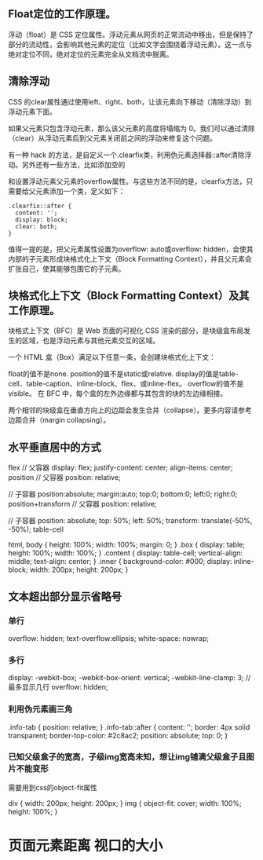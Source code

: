 ## Float定位的工作原理。
浮动（float）是 CSS 定位属性。浮动元素从网页的正常流动中移出，但是保持了部分的流动性，会影响其他元素的定位（比如文字会围绕着浮动元素）。这一点与绝对定位不同，绝对定位的元素完全从文档流中脱离。

## 清除浮动
CSS 的clear属性通过使用left、right、both，让该元素向下移动（清除浮动）到浮动元素下面。

如果父元素只包含浮动元素，那么该父元素的高度将塌缩为 0。我们可以通过清除（clear）从浮动元素后到父元素关闭前之间的浮动来修复这个问题。

有一种 hack 的方法，是自定义一个.clearfix类，利用伪元素选择器::after清除浮动。另外还有一些方法，比如添加空的<div></div>和设置浮动元素父元素的overflow属性。与这些方法不同的是，clearfix方法，只需要给父元素添加一个类，定义如下：
```
.clearfix::after {
  content: '';
  display: block;
  clear: both;
}
```
值得一提的是，把父元素属性设置为overflow: auto或overflow: hidden，会使其内部的子元素形成块格式化上下文（Block Formatting Context），并且父元素会扩张自己，使其能够包围它的子元素。


## 块格式化上下文（Block Formatting Context）及其工作原理。
块格式上下文（BFC）是 Web 页面的可视化 CSS 渲染的部分，是块级盒布局发生的区域，也是浮动元素与其他元素交互的区域。

一个 HTML 盒（Box）满足以下任意一条，会创建块格式化上下文：

float的值不是none.
position的值不是static或relative.
display的值是table-cell、table-caption、inline-block、flex、或inline-flex。
overflow的值不是visible。
在 BFC 中，每个盒的左外边缘都与其包含的块的左边缘相接。

两个相邻的块级盒在垂直方向上的边距会发生合并（collapse）。更多内容请参考边距合并（margin collapsing）。



## 水平垂直居中的方式
flex
// 父容器
display: flex;
justify-content: center;
align-items: center;
position
// 父容器
position: relative;

// 子容器
position:absolute;
margin:auto;
top:0;
bottom:0;
left:0;
right:0;
position+transform
// 父容器
position: relative;

// 子容器
position: absolute;
top: 50%;
left: 50%;
transform: translate(-50%, -50%);
table-cell
<div class="box">
    <div class="content">
        <div class="inner"></div>
    </div>
</div>

html, body {
    height: 100%;
    width: 100%;
    margin: 0;
}
.box {
    display: table;
    height: 100%;
    width: 100%;
}
.content {
    display: table-cell;
    vertical-align: middle;
    text-align: center;
}
.inner {
    background-color: #000;
    display: inline-block;
    width: 200px;
    height: 200px;
}


## 文本超出部分显示省略号
###  单行
overflow: hidden;
text-overflow:ellipsis;
white-space: nowrap;
###  多行
display: -webkit-box;
-webkit-box-orient: vertical;
-webkit-line-clamp: 3; // 最多显示几行
overflow: hidden;
###  利用伪元素画三角
.info-tab {
    position: relative;
}
.info-tab::after {
    content: '';
    border: 4px solid transparent;
    border-top-color: #2c8ac2;
    position: absolute;
    top: 0;
}
###  已知父级盒子的宽高，子级img宽高未知，想让img铺满父级盒子且图片不能变形
需要用到css的object-fit属性

div {
    width: 200px;
    height: 200px;
}
img {
    object-fit: cover;
    width: 100%;
    height: 100%;
}

# 页面元素距离   视口的大小